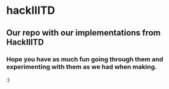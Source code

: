 # hackIIITD

## Our repo with our implementations from HackIIITD

### Hope you have as much fun going through them and experimenting with them as we had when making.

:)
